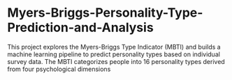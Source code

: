 # Myers-Briggs-Personality-Type-Prediction-and-Analysis
This project explores the Myers-Briggs Type Indicator (MBTI) and builds a machine learning pipeline to predict personality types based on individual survey data. The MBTI categorizes people into 16 personality types derived from four psychological dimensions
